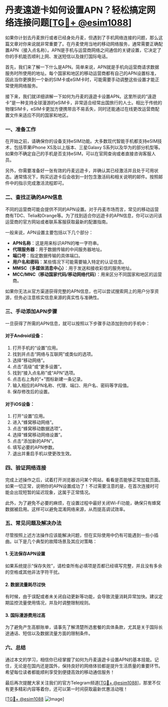 # 丹麦遠遊卡如何设置APN？轻松搞定网络连接问题[[TG💪+ @esim1088](https://t.me/s/esim1088)]

如果你计划去丹麦旅行或者已经身处丹麦，但遇到了手机网络连接的问题，那么这篇文章对你来说就非常重要了。在丹麦使用当地的移动网络服务，通常需要正确配置APN（接入点名称）。APN是手机与运营商网络之间通信的关键设置，它决定了你的手机能否顺利上网、发送短信以及拨打国际电话。

首先，我们来了解一下什么是APN。简单来说，APN就是手机向运营商请求数据服务时所使用的地址。每个国家和地区的移动运营商都有自己的APN设置标准，因此当你更换到一个新的SIM卡或eSIM卡时，可能需要手动调整这些设置才能正常使用网络服务。

接下来，我们就详细讲解一下如何为丹麦的遠遊卡设置APN。这里所说的“遠遊卡”是一种支持全球漫游的eSIM卡，非常适合经常出国旅行的人士。相比于传统的物理SIM卡，eSIM卡更加方便携带且不易丢失，同时还能通过在线更改运营商配置文件来适应不同的国家和地区。

### 一、准备工作

在开始之前，请确保你的设备支持eSIM功能。大多数现代智能手机都支持eSIM技术，包括苹果iPhone XS及以上版本、三星Galaxy S系列以及华为的部分机型等。如果你不确定自己的手机是否支持eSIM，可以在官网查询或者直接咨询客服人员。

另外，你需要准备好一张有效的丹麦远遊卡，并确认其已经激活并且处于可用状态。通常情况下，购买远遊卡后会收到一封包含激活码和相关说明的邮件。按照邮件中的指示完成激活流程即可。

### 二、查找正确的APN信息

不同的运营商可能会提供不同的APN设置。对于丹麦市场而言，常见的移动运营商有TDC、Telia和Orange等。为了找到适合你远遊卡的APN信息，你可以访问该运营商的官方网站或者联系客服获取最新的配置指南。

一般来说，APN设置主要包括以下几个部分：
- **APN名称**：这是用来标识APN的唯一字符串。
- **代理服务器**：用于数据传输的中间服务器地址。
- **端口号**：指定数据传输的具体端口。
- **用户名和密码**：某些情况下可能需要输入特定的认证信息。
- **MMSC（多媒体消息中心）**：用于发送和接收彩信的服务地址。
- **MCC/MNC（移动国家代码/移动网络代码）**：用来区分不同国家和地区的运营商。

如果你无法从官方渠道获得完整的APN信息，也可以尝试搜索网上的用户分享资源，但务必注意核实信息来源的真实性与准确性。

### 三、手动添加APN步骤

一旦获得了所需的APN信息，就可以按照以下步骤手动添加到你的手机中：

#### 对于Android设备：
1. 打开手机的“设置”应用。
2. 找到并点击“网络与互联网”或类似的选项。
3. 选择“移动网络”。
4. 点击“高级”或“更多设置”。
5. 找到“接入点名称”或“APN”选项。
6. 点击右上角的“+”图标新建一条记录。
7. 输入相应的APN名称、代理、端口、用户名、密码等字段值。
8. 保存修改后的设置。

#### 对于iOS设备：
1. 打开“设置”应用。
2. 进入“蜂窝移动网络”。
3. 点击“蜂窝移动数据选项”。
4. 选择“蜂窝移动网络设置”。
5. 点击“添加新的APN”。
6. 填写必要的APN参数。
7. 退出并重启手机以使更改生效。

### 四、验证网络连接

完成上述操作之后，试着打开浏览器访问某个网站，看看是否能够正常加载页面。如果一切正常，说明你的APN设置成功了！不过需要注意的是，在首次连接时可能会出现短暂的延迟现象，这属于正常情况。

此外，为了避免不必要的麻烦，在设置过程中最好关闭Wi-Fi功能，确保只有蜂窝数据被启用。这样可以避免混淆网络来源，从而提高调试效率。

### 五、常见问题及解决办法

尽管按照上述方法操作应该能解决问题，但在实际使用中仍有可能遇到一些小插曲。以下是几个典型的故障场景及其应对策略：

#### 1. 无法保存APN设置
如果系统提示“保存失败”，请检查所有必填项是否都已经填写完整，并且没有多余的空格或其他非法字符干扰。

#### 2. 数据流量耗尽过快
有时候，由于误配或者未关闭自动更新等功能，会导致流量消耗异常加快。建议定期监控流量使用情况，并及时调整限制规则。

#### 3. 国际漫游费用过高
为了避免产生高额账单，请事先了解清楚所选套餐的具体条款，尤其是关于国际长途通话、短信以及数据流量方面的限制条件。

### 六、总结

通过本文的学习，相信你已经掌握了如何为丹麦遠遊卡设置APN的基本技能。记住，无论是在国内还是国外，保持良好的网络体验都是提升生活质量的重要环节。希望每位读者都能顺利享受到便捷高效的移动通信服务！

最后再次提醒大家关注我们的官方Telegram频道[[TG💪+ @esim1088](https://t.me/s/esim1088)]，那里不仅有更多精彩内容等着你，还可以第一时间获取最新优惠活动哦！

[[TG💪+ @esim1088](https://t.me/s/esim1088) ![Image](https://i.postimg.cc/4NQfJmqS/Snipaste-2025-05-13-00-14-12.png)]